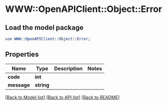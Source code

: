 # WWW::OpenAPIClient::Object::Error

## Load the model package
```perl
use WWW::OpenAPIClient::Object::Error;
```

## Properties
Name | Type | Description | Notes
------------ | ------------- | ------------- | -------------
**code** | **int** |  | 
**message** | **string** |  | 

[[Back to Model list]](../README.md#documentation-for-models) [[Back to API list]](../README.md#documentation-for-api-endpoints) [[Back to README]](../README.md)


